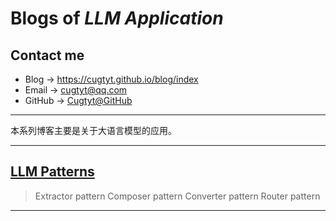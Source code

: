 # **Blogs of *LLM Application***

## Contact me

* Blog -> <https://cugtyt.github.io/blog/index>
* Email -> <cugtyt@qq.com>
* GitHub -> [Cugtyt@GitHub](https://github.com/Cugtyt)

---

本系列博客主要是关于大语言模型的应用。

---

## [**LLM Patterns**](https://cugtyt.github.io/blog/llm-application/llm-patterns)

> Extractor pattern
> Composer pattern
> Converter pattern
> Router pattern

---
